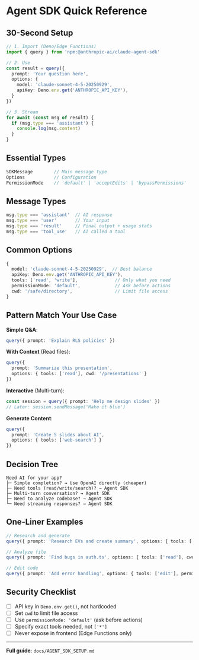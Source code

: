 # Agent SDK Quick Reference

## 30-Second Setup

```typescript
// 1. Import (Deno/Edge Functions)
import { query } from 'npm:@anthropic-ai/claude-agent-sdk'

// 2. Use
const result = query({
  prompt: 'Your question here',
  options: {
    model: 'claude-sonnet-4-5-20250929',
    apiKey: Deno.env.get('ANTHROPIC_API_KEY'),
  }
})

// 3. Stream
for await (const msg of result) {
  if (msg.type === 'assistant') {
    console.log(msg.content)
  }
}
```

## Essential Types

```typescript
SDKMessage        // Main message type
Options           // Configuration
PermissionMode    // 'default' | 'acceptEdits' | 'bypassPermissions'
```

## Message Types

```typescript
msg.type === 'assistant'  // AI response
msg.type === 'user'       // Your input
msg.type === 'result'     // Final output + usage stats
msg.type === 'tool_use'   // AI called a tool
```

## Common Options

```typescript
{
  model: 'claude-sonnet-4-5-20250929',  // Best balance
  apiKey: Deno.env.get('ANTHROPIC_API_KEY'),
  tools: ['read', 'write'],              // Only what you need
  permissionMode: 'default',             // Ask before actions
  cwd: '/safe/directory',                // Limit file access
}
```

## Pattern Match Your Use Case

**Simple Q&A**:
```typescript
query({ prompt: 'Explain RLS policies' })
```

**With Context** (Read files):
```typescript
query({
  prompt: 'Summarize this presentation',
  options: { tools: ['read'], cwd: '/presentations' }
})
```

**Interactive** (Multi-turn):
```typescript
const session = query({ prompt: 'Help me design slides' })
// Later: session.sendMessage('Make it blue')
```

**Generate Content**:
```typescript
query({
  prompt: 'Create 5 slides about AI',
  options: { tools: ['web-search'] }
})
```

## Decision Tree

```
Need AI for your app?
├─ Simple completion? → Use OpenAI directly (cheaper)
├─ Need tools (read/write/search)? → Agent SDK
├─ Multi-turn conversation? → Agent SDK
├─ Need to analyze codebase? → Agent SDK
└─ Need streaming responses? → Agent SDK
```

## One-Liner Examples

```typescript
// Research and generate
query({ prompt: 'Research EVs and create summary', options: { tools: ['web-search'] }})

// Analyze file
query({ prompt: 'Find bugs in auth.ts', options: { tools: ['read'], cwd: '/src' }})

// Edit code
query({ prompt: 'Add error handling', options: { tools: ['edit'], permissionMode: 'acceptEdits' }})
```

## Security Checklist

- [ ] API key in `Deno.env.get()`, not hardcoded
- [ ] Set `cwd` to limit file access
- [ ] Use `permissionMode: 'default'` (ask before actions)
- [ ] Specify exact tools needed, not `['*']`
- [ ] Never expose in frontend (Edge Functions only)

---

**Full guide**: `docs/AGENT_SDK_SETUP.md`
